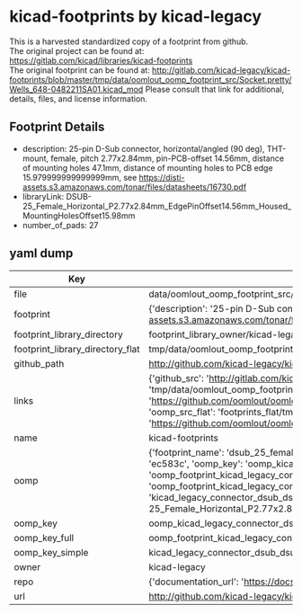 # kicad-footprints by kicad-legacy  
This is a harvested standardized copy of a footprint from github.  
The original project can be found at:  
https://gitlab.com/kicad/libraries/kicad-footprints  
The original footprint can be found at:
http://gitlab.com/kicad-legacy/kicad-footprints/blob/master/tmp/data/oomlout_oomp_footprint_src/Socket.pretty/Wells_648-0482211SA01.kicad_mod
Please consult that link for additional, details, files, and license information.  
## Footprint Details
* description: 25-pin D-Sub connector, horizontal/angled (90 deg), THT-mount, female, pitch 2.77x2.84mm, pin-PCB-offset 14.56mm, distance of mounting holes 47.1mm, distance of mounting holes to PCB edge 15.979999999999999mm, see https://disti-assets.s3.amazonaws.com/tonar/files/datasheets/16730.pdf  
* libraryLink: DSUB-25_Female_Horizontal_P2.77x2.84mm_EdgePinOffset14.56mm_Housed_MountingHolesOffset15.98mm  
* number_of_pads: 27  
## yaml dump  
| Key | Value |  
| --- | --- |  
| file | data/oomlout_oomp_footprint_src/kicad-footprints/Connector_Dsub.pretty/DSUB-25_Female_Horizontal_P2.77x2.84mm_EdgePinOffset14.56mm_Housed_MountingHolesOffset15.98mm.kicad_mod |  
| footprint | {'description': '25-pin D-Sub connector, horizontal/angled (90 deg), THT-mount, female, pitch 2.77x2.84mm, pin-PCB-offset 14.56mm, distance of mounting holes 47.1mm, distance of mounting holes to PCB edge 15.979999999999999mm, see https://disti-assets.s3.amazonaws.com/tonar/files/datasheets/16730.pdf', 'libraryLink': 'DSUB-25_Female_Horizontal_P2.77x2.84mm_EdgePinOffset14.56mm_Housed_MountingHolesOffset15.98mm', 'number_of_pads': 27} |  
| footprint_library_directory | footprint_library_owner/kicad-legacy_kicad-footprints |  
| footprint_library_directory_flat | tmp/data/oomlout_oomp_footprint_src/footprints_flat/kicad_legacy_connector_dsub_dsub_25_female_horizontal_p2_77x2_84mm_edgepinoffset14_56mm_housed_mountingholesoffset15_98mm/working |  
| github_path | http://github.com/kicad-legacy/kicad-footprints/blob/master/tmp/data/oomlout_oomp_footprint_src/Connector_Dsub.pretty/DSUB-25_Female_Horizontal_P2.77x2.84mm_EdgePinOffset14.56mm_Housed_MountingHolesOffset15.98mm.kicad_mod |  
| links | {'github_src': 'http://gitlab.com/kicad-legacy/kicad-footprints/blob/master/tmp/data/oomlout_oomp_footprint_src/Socket.pretty/Wells_648-0482211SA01.kicad_mod', 'github_src_repo': 'https://gitlab.com/kicad/libraries/kicad-footprints', 'oomp_bot': 'tmp/data/oomlout_oomp_footprint_src/footprints/kicad_legacy_connector_dsub_dsub_25_female_horizontal_p2_77x2_84mm_edgepinoffset14_56mm_housed_mountingholesoffset15_98mm/working', 'oomp_bot_github': 'https://github.com/oomlout/oomlout_oomp_footprint_bot/tree/main/tmp/data/oomlout_oomp_footprint_src/footprints/kicad_legacy_connector_dsub_dsub_25_female_horizontal_p2_77x2_84mm_edgepinoffset14_56mm_housed_mountingholesoffset15_98mm/working', 'oomp_src_flat': 'footprints_flat/tmp/data/oomlout_oomp_footprint_src/footprints_flat/kicad_legacy_connector_dsub_dsub_25_female_horizontal_p2_77x2_84mm_edgepinoffset14_56mm_housed_mountingholesoffset15_98mm/working', 'oomp_src_flat_github': 'https://github.com/oomlout/oomlout_oomp_footprint_src/tree/main/tmp/data/oomlout_oomp_footprint_src/footprints_flat/kicad_legacy_connector_dsub_dsub_25_female_horizontal_p2_77x2_84mm_edgepinoffset14_56mm_housed_mountingholesoffset15_98mm/working'} |  
| name | kicad-footprints |  
| oomp | {'footprint_name': 'dsub_25_female_horizontal_p2_77x2_84mm_edgepinoffset14_56mm_housed_mountingholesoffset15_98mm', 'library_name': 'connector_dsub', 'md5': 'ec583ca0a92e9d8c53bfed0d697938e9', 'md5_10': 'ec583ca0a9', 'md5_5': 'ec583', 'md5_6': 'ec583c', 'oomp_key': 'oomp_kicad_legacy_connector_dsub_dsub_25_female_horizontal_p2_77x2_84mm_edgepinoffset14_56mm_housed_mountingholesoffset15_98mm', 'oomp_key_extra': 'oomp_footprint_kicad_legacy_connector_dsub_dsub_25_female_horizontal_p2_77x2_84mm_edgepinoffset14_56mm_housed_mountingholesoffset15_98mm', 'oomp_key_full': 'oomp_footprint_kicad_legacy_connector_dsub_dsub_25_female_horizontal_p2_77x2_84mm_edgepinoffset14_56mm_housed_mountingholesoffset15_98mm_ec583c', 'oomp_key_simple': 'kicad_legacy_connector_dsub_dsub_25_female_horizontal_p2_77x2_84mm_edgepinoffset14_56mm_housed_mountingholesoffset15_98mm', 'original_filename': 'data/oomlout_oomp_footprint_src/kicad-footprints/Connector_Dsub.pretty/DSUB-25_Female_Horizontal_P2.77x2.84mm_EdgePinOffset14.56mm_Housed_MountingHolesOffset15.98mm.kicad_mod', 'owner_name': 'kicad_legacy'} |  
| oomp_key | oomp_kicad_legacy_connector_dsub_dsub_25_female_horizontal_p2_77x2_84mm_edgepinoffset14_56mm_housed_mountingholesoffset15_98mm |  
| oomp_key_full | oomp_footprint_kicad_legacy_connector_dsub_dsub_25_female_horizontal_p2_77x2_84mm_edgepinoffset14_56mm_housed_mountingholesoffset15_98mm |  
| oomp_key_simple | kicad_legacy_connector_dsub_dsub_25_female_horizontal_p2_77x2_84mm_edgepinoffset14_56mm_housed_mountingholesoffset15_98mm |  
| owner | kicad-legacy |  
| repo | {'documentation_url': 'https://docs.github.com/rest/repos/repos#get-a-repository', 'message': 'Not Found'} |  
| url | http://github.com/kicad-legacy/kicad-footprints |  

